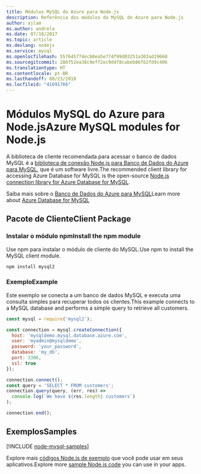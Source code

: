 ```yaml
---
title: Módulos MySQL do Azure para Node.js
description: Referência dos módulos do MySQL do Azure para Node.js
author: ajlam
ms.author: andrela
ms.date: 07/18/2017
ms.topic: article
ms.devlang: nodejs
ms.service: mysql
ms.openlocfilehash: 557645774ecb0ea5e774f99d03251a303ad19660
ms.sourcegitcommit: 286f52ea38c9eff2ec9d4f8cabeb86f62fd9c406
ms.translationtype: HT
ms.contentlocale: pt-BR
ms.lasthandoff: 08/23/2018
ms.locfileid: "41691766"
---
```

# <a name="azure-mysql-modules-for-nodejs"></a><span data-ttu-id="62a00-103">Módulos MySQL do Azure para Node.js</span><span class="sxs-lookup"><span data-stu-id="62a00-103">Azure MySQL modules for Node.js</span></span>

<span data-ttu-id="62a00-104">A biblioteca de cliente recomendada para acessar o banco de dados MySQL é a [biblioteca de conexão Node.js para Banco de Dados do Azure para MySQL](https://github.com/sidorares/node-mysql2), que é um software livre.</span><span class="sxs-lookup"><span data-stu-id="62a00-104">The recommended client library for accessing Azure Database for MySQL is the open-source [Node.js connection library for Azure Database for MySQL](https://github.com/sidorares/node-mysql2).</span></span> 

<span data-ttu-id="62a00-105">Saiba mais sobre o [Banco de Dados do Azure para MySQL](https://docs.microsoft.com/azure/MySQL/)</span><span class="sxs-lookup"><span data-stu-id="62a00-105">Learn more about [Azure Database for MySQL](https://docs.microsoft.com/azure/MySQL/)</span></span>

## <a name="client-package"></a><span data-ttu-id="62a00-106">Pacote de Cliente</span><span class="sxs-lookup"><span data-stu-id="62a00-106">Client Package</span></span>

### <a name="install-the-npm-module"></a><span data-ttu-id="62a00-107">Instalar o módulo npm</span><span class="sxs-lookup"><span data-stu-id="62a00-107">Install the npm module</span></span>

<span data-ttu-id="62a00-108">Use npm para instalar o módulo de cliente do MySQL.</span><span class="sxs-lookup"><span data-stu-id="62a00-108">Use npm to install the MySQL client module.</span></span>

```bash
npm install mysql2
```   

### <a name="example"></a><span data-ttu-id="62a00-109">Exemplo</span><span class="sxs-lookup"><span data-stu-id="62a00-109">Example</span></span>

<span data-ttu-id="62a00-110">Este exemplo se conecta a um banco de dados MySQL e executa uma consulta simples para recuperar todos os clientes.</span><span class="sxs-lookup"><span data-stu-id="62a00-110">This example connects to a MySQL database and performs a simple query to retrieve all customers.</span></span>

```javascript
const mysql = require('mysql2');

const connection = mysql.createConnection({
  host: 'mysqldemo.mysql.database.azure.com',
  user: 'myadmin@mysqldemo',
  password: 'your_password',
  database: 'my_db',
  port: 3306,
  ssl: true
});

connection.connect();
const query = 'SELECT * FROM customers';
connection.query(query, (err, res) =>
  console.log(`We have ${res.length} customers`)
);

connection.end();
```

## <a name="samples"></a><span data-ttu-id="62a00-111">Exemplos</span><span class="sxs-lookup"><span data-stu-id="62a00-111">Samples</span></span>

[!INCLUDE [node-mysql-samples](../docs-ref-conceptual/includes/mysql-samples.md)]

<span data-ttu-id="62a00-112">Explore mais [códigos Node.js de exemplo](https://azure.microsoft.com/resources/samples/?platform=nodejs) que você pode usar em seus aplicativos.</span><span class="sxs-lookup"><span data-stu-id="62a00-112">Explore more [sample Node.js code](https://azure.microsoft.com/resources/samples/?platform=nodejs) you can use in your apps.</span></span>
